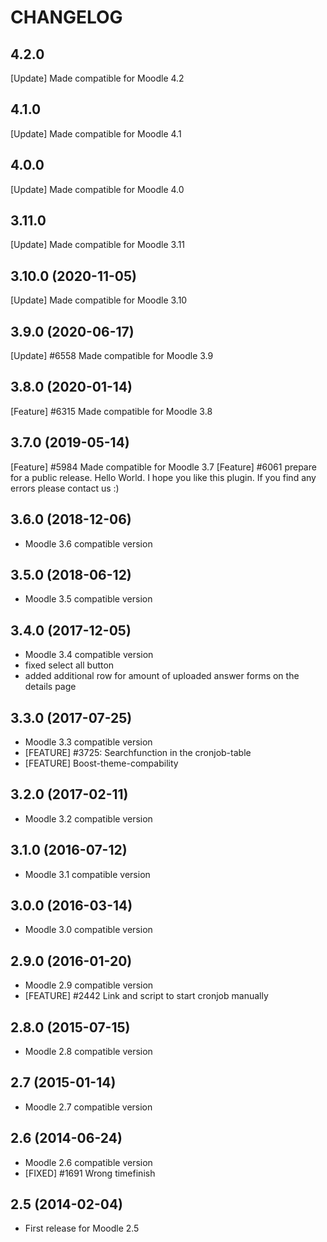 CHANGELOG
=========
4.2.0
-----------------
[Update] Made compatible for Moodle 4.2

4.1.0
-----------------
[Update] Made compatible for Moodle 4.1

4.0.0
-----------------
[Update] Made compatible for Moodle 4.0

3.11.0
-----------------
[Update] Made compatible for Moodle 3.11

3.10.0 (2020-11-05)
-----------------
[Update] Made compatible for Moodle 3.10

3.9.0 (2020-06-17)
-----------------
[Update] #6558 Made compatible for Moodle 3.9

3.8.0 (2020-01-14)
-----------------
[Feature] #6315 Made compatible for Moodle 3.8

3.7.0 (2019-05-14)
-----------------
[Feature] #5984 Made compatible for Moodle 3.7
[Feature] #6061 prepare for a public release. Hello World. I hope you like this plugin. If you find any errors please contact us :)

3.6.0 (2018-12-06)
------------------
* Moodle 3.6 compatible version

3.5.0 (2018-06-12)
------------------
* Moodle 3.5 compatible version

3.4.0 (2017-12-05)
------------------
* Moodle 3.4 compatible version
* fixed select all button
* added additional row for amount of uploaded answer forms on the details page

3.3.0 (2017-07-25)
------------------

* Moodle 3.3 compatible version
* [FEATURE] #3725: Searchfunction in the cronjob-table
* [FEATURE] Boost-theme-compability


3.2.0 (2017-02-11)
------------------

* Moodle 3.2 compatible version

3.1.0 (2016-07-12)
------------------

* Moodle 3.1 compatible version


3.0.0 (2016-03-14)
------------------

* Moodle 3.0 compatible version


2.9.0 (2016-01-20)
------------------

* Moodle 2.9 compatible version
* [FEATURE] #2442 Link and script to start cronjob manually

2.8.0 (2015-07-15)
------------------

* Moodle 2.8 compatible version


2.7 (2015-01-14)
----------------

* Moodle 2.7 compatible version

2.6 (2014-06-24)
----------------

* Moodle 2.6 compatible version
* [FIXED] #1691 Wrong timefinish


2.5 (2014-02-04)
----------------

* First release for Moodle 2.5

